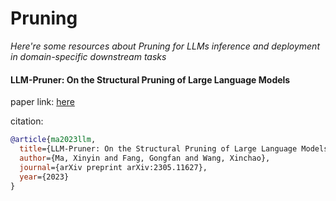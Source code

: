 # Pruning
*Here're some resources about Pruning for LLMs inference and deployment in domain-specific downstream tasks*


#### LLM-Pruner: On the Structural Pruning of Large Language Models

paper link: [here](https://arxiv.org/pdf/2305.11627)

citation: 
```bibtex
@article{ma2023llm,
  title={LLM-Pruner: On the Structural Pruning of Large Language Models},
  author={Ma, Xinyin and Fang, Gongfan and Wang, Xinchao},
  journal={arXiv preprint arXiv:2305.11627},
  year={2023}
}
```
    